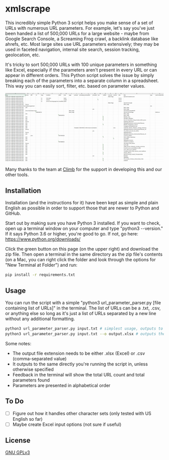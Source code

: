 # xmlscrape

This incredibly simple Python 3 script helps you make sense of a set of URLs with numerous URL parameters. For example, let's say you've just been handed a list of 500,000 URLs for a large website - maybe from Google Search Console, a Screaming Frog crawl, a backlink database like ahrefs, etc. Most large sites use URL parameters extensively; they may be used in faceted navigation, internal site search, session tracking, geolocation, etc. 

It's tricky to sort 500,000 URLs with 100 unique parameters in something like Excel, especially if the parameters aren't present in every URL or can appear in different orders. This Python script solves the issue by simply breaking each of the parameters into a separate column in a spreadsheet. This way you can easily sort, filter, etc. based on parameter values. 

![example output](example_output.PNG?raw=true "example output")

Many thanks to the team at [Climb](https://www.climbmarketing.com) for the support in developing this and our other tools.  

## Installation

Installation (and the instructions for it) have been kept as simple and plain English as possible in order to support those that are newer to Python and GitHub.

Start out by making sure you have Python 3 installed. If you want to check, open up a terminal window on your computer and type "python3 --version." If it says Python 3.6 or higher, you're good to go. If not, go here: <https://www.python.org/downloads/>

Click the green button on this page (on the upper right) and download the zip file. Then open a terminal in the same directory as the zip file's contents (on a Mac, you can right click the folder and look through the options for "New Terminal at Folder") and run:

```bash
pip install -r requirements.txt
```

## Usage

You can run the script with a simple "python3 url_parameter_parser.py [file containing list of URLs]" in the terminal. The list of URLs can be a .txt, .csv, or anything else so long as it's just a list of URLs separated by a new line without any additional formatting.

```bash
python3 url_parameter_parser.py input.txt # simplest usage, outputs to "output.csv" by default
python3 url_parameter_parser.py input.txt --o output.xlsx # outputs the extracted URLs to an Excel file (or a csv file, if that's the file extension you use)
```

Some notes:

* The output file extension needs to be either .xlsx (Excel) or .csv (comma-separated value)
* It outputs to the same directly you're running the script in, unless otherwise specified
* Feedback in the terminal will show the total URL count and total parameters found
* Parameters are presented in alphabetical order

## To Do

* [ ] Figure out how it handles other character sets (only tested with US English so far)
* [ ] Maybe create Excel input options (not sure if useful)

## License

[GNU GPLv3](https://choosealicense.com/licenses/gpl-3.0/)
